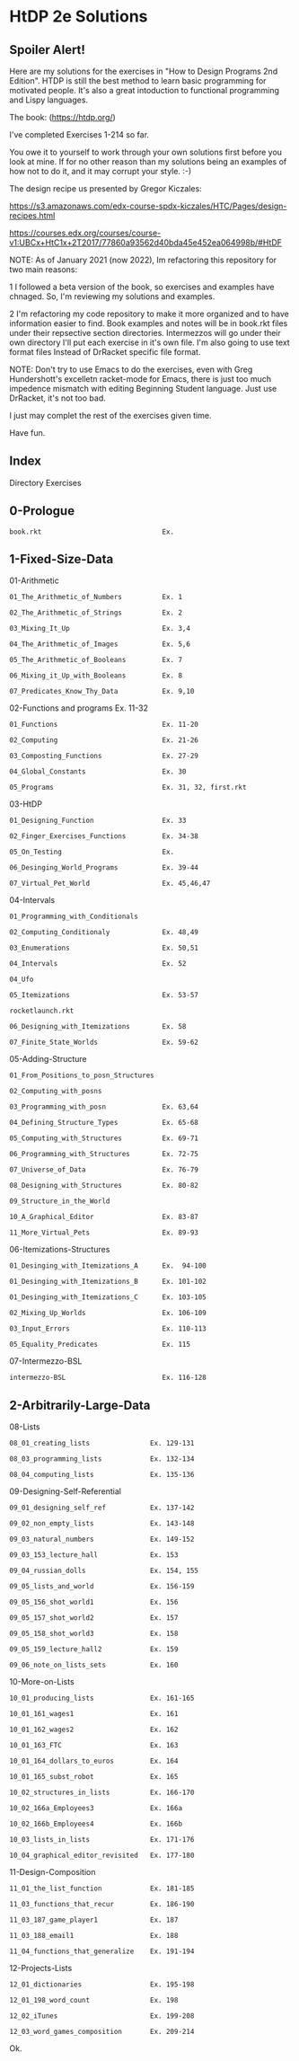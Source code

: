 # HtDP 2e Solutions

## Spoiler Alert!

Here are my solutions for the exercises in "How to Design Programs 2nd Edition".
HTDP is still the best method to learn basic programming for motivated people. It's also a great intoduction to functional programming and Lispy languages.

The book: (<https://htdp.org/>)

I've completed Exercises 1-214 so far.

You owe it to yourself to work through your own solutions first before you look at mine.  If for no other reason than my solutions being an examples of how not to do it, and it may corrupt your style. :-)

The design recipe us presented by Gregor Kiczales:

<https://s3.amazonaws.com/edx-course-spdx-kiczales/HTC/Pages/design-recipes.html>

<https://courses.edx.org/courses/course-v1:UBCx+HtC1x+2T2017/77860a93562d40bda45e452ea064998b/#HtDF>

NOTE:
As of January 2021 (now 2022), Im refactoring this repository for two main reasons:

1 I followed a beta version of the book, so exercises and examples have chnaged.  So, I'm reviewing my solutions and examples.

2 I'm refactoring my code repository to make it more organized and to have information easier to find.  Book examples and notes will be in book.rkt files under their repsective section directories. Intermezzos will go under their own directory  I'll put each exercise in it's own file. I'm also going to use text format files Instead of DrRacket specific file format.

NOTE:
Don't try to use Emacs to do the exercises, even with Greg Hundershott's excelletn
racket-mode for Emacs, there is just too much impedence mismatch with editing 
Beginning Student language. Just use DrRacket, it's not too bad.

I just may complet the rest of the exercises given time.

Have fun.

## Index

   Directory                              Exercises

## 0-Prologue

    book.rkt                              Ex.

## 1-Fixed-Size-Data

  01-Arithmetic

    01_The_Arithmetic_of_Numbers          Ex. 1

    02_The_Arithmetic_of_Strings          Ex. 2

    03_Mixing_It_Up                       Ex. 3,4

    04_The_Arithmetic_of_Images           Ex. 5,6

    05_The_Arithmetic_of_Booleans         Ex. 7

    06_Mixing_it_Up_with_Booleans         Ex. 8

    07_Predicates_Know_Thy_Data           Ex. 9,10

  02-Functions and programs               Ex. 11-32

    01_Functions                          Ex. 11-20

    02_Computing                          Ex. 21-26

    03_Composting_Functions               Ex. 27-29

    04_Global_Constants                   Ex. 30

    05_Programs                           Ex. 31, 32, first.rkt

  03-HtDP

    01_Designing_Function                 Ex. 33

    02_Finger_Exercises_Functions         Ex. 34-38

    05_On_Testing                         Ex.

    06_Desinging_World_Programs           Ex. 39-44

    07_Virtual_Pet_World                  Ex. 45,46,47

  04-Intervals

    01_Programming_with_Conditionals

    02_Computing_Conditionaly             Ex. 48,49
    
    03_Enumerations                       Ex. 50,51

    04_Intervals                          Ex. 52

    04_Ufo

    05_Itemizations                       Ex. 53-57

    rocketlaunch.rkt

    06_Designing_with_Itemizations        Ex. 58

    07_Finite_State_Worlds                Ex. 59-62

  05-Adding-Structure

    01_From_Positions_to_posn_Structures

    02_Computing_with_posns

    03_Programming_with_posn              Ex. 63,64

    04_Defining_Structure_Types           Ex. 65-68

    05_Computing_with_Structures          Ex. 69-71

    06_Programming_with_Structures        Ex. 72-75

    07_Universe_of_Data                   Ex. 76-79

    08_Designing_with_Structures          Ex. 80-82

    09_Structure_in_the_World

    10_A_Graphical_Editor                 Ex. 83-87

    11_More_Virtual_Pets                  Ex. 89-93

  06-Itemizations-Structures

    01_Desinging_with_Itemizations_A      Ex.  94-100

    01_Desinging_with_Itemizations_B      Ex. 101-102

    01_Desinging_with_Itemizations_C      Ex. 103-105

    02_Mixing_Up_Worlds                   Ex. 106-109

    03_Input_Errors                       Ex. 110-113

    05_Equality_Predicates                Ex. 115

  07-Intermezzo-BSL

    intermezzo-BSL                        Ex. 116-128

## 2-Arbitrarily-Large-Data

  08-Lists

    08_01_creating_lists               Ex. 129-131

    08_03_programming_lists            Ex. 132-134

    08_04_computing_lists              Ex. 135-136

  09-Designing-Self-Referential

    09_01_designing_self_ref           Ex. 137-142

    09_02_non_empty_lists              Ex. 143-148

    09_03_natural_numbers              Ex. 149-152

    09_03_153_lecture_hall             Ex. 153

    09_04_russian_dolls                Ex. 154, 155

    09_05_lists_and_world              Ex. 156-159

    09_05_156_shot_world1              Ex. 156

    09_05_157_shot_world2              Ex. 157

    09_05_158_shot_world3              Ex. 158

    09_05_159_lecture_hall2            Ex. 159

    09_06_note_on_lists_sets           Ex. 160


  10-More-on-Lists

    10_01_producing_lists              Ex. 161-165

    10_01_161_wages1                   Ex. 161

    10_01_162_wages2                   Ex. 162

    10_01_163_FTC                      Ex. 163

    10_01_164_dollars_to_euros         Ex. 164

    10_01_165_subst_robot              Ex. 165

    10_02_structures_in_lists          Ex. 166-170

    10_02_166a_Employees3              Ex. 166a

    10_02_166b_Employees4              Ex. 166b

    10_03_lists_in_lists               Ex. 171-176

    10_04_graphical_editor_revisited   Ex. 177-180

  11-Design-Composition

    11_01_the_list_function            Ex. 181-185

    11_03_functions_that_recur         Ex. 186-190

    11_03_187_game_player1             Ex. 187

    11_03_188_email1                   Ex. 188

    11_04_functions_that_generalize    Ex. 191-194

  12-Projects-Lists

    12_01_dictionaries                 Ex. 195-198

    12_01_198_word_count               Ex. 198

    12_02_iTunes                       Ex. 199-208

    12_03_word_games_composition       Ex. 209-214

Ok.
